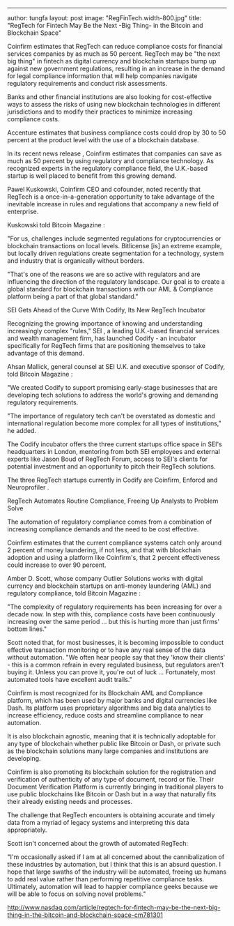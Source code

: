 ---
author: tungfa
layout: post
image: "RegFinTech.width-800.jpg"
title: "RegTech for Fintech May Be the Next -Big Thing- in the Bitcoin and Blockchain Space"

Coinfirm estimates that RegTech can reduce compliance costs for financial services companies by as much as 50 percent. 
RegTech may be "the next big thing" in fintech as digital currency and blockchain startups bump up against new government regulations, resulting in an increase in the demand for legal compliance information that will help companies navigate regulatory requirements and conduct risk assessments.

Banks and other financial institutions are also looking for cost-effective ways to assess the risks of using new blockchain technologies in different jurisdictions and to modify their practices to minimize increasing compliance costs.


Accenture estimates that business compliance costs could drop by 30 to 50 percent at the product level with the use of a blockchain database.

In its recent news release , Coinfirm estimates that companies can save as much as 50 percent by using regulatory and compliance technology. As recognized experts in the regulatory compliance field, the U.K.-based startup is well placed to benefit from this growing demand.

Pawel Kuskowski, Coinfirm CEO and cofounder, noted recently that RegTech is a once-in-a-generation opportunity to take advantage of the inevitable increase in rules and regulations that accompany a new field of enterprise.

Kuskowski told Bitcoin Magazine :

"For us, challenges include segmented regulations for cryptocurrencies or blockchain transactions on local levels. Bitlicense [is] an extreme example, but locally driven regulations create segmentation for a technology, system and industry that is organically without borders.

"That's one of the reasons we are so active with regulators and are influencing the direction of the regulatory landscape. Our goal is to create a global standard for blockchain transactions with our AML & Compliance platform being a part of that global standard."

SEI Gets Ahead of the Curve With Codify, Its New RegTech Incubator

Recognizing the growing importance of knowing and understanding increasingly complex "rules," SEI , a leading U.K.-based financial services and wealth management firm, has launched Codify - an incubator specifically for RegTech firms that are positioning themselves to take advantage of this demand.

Ahsan Mallick, general counsel at SEI U.K. and executive sponsor of Codify, told Bitcoin Magazine :

"We created Codify to support promising early-stage businesses that are developing tech solutions to address the world's growing and demanding regulatory requirements.

"The importance of regulatory tech can't be overstated as domestic and international regulation become more complex for all types of institutions," he added.

The Codify incubator offers the three current startups office space in SEI's headquarters in London, mentoring from both SEI employees and external experts like Jason Boud of RegTech Forum, access to SEI's clients for potential investment and an opportunity to pitch their RegTech solutions.

The three RegTech startups currently in Codify are Coinfirm, Enforcd and Neuroprofiler .

RegTech Automates Routine Compliance, Freeing Up Analysts to Problem Solve

The automation of regulatory compliance comes from a combination of increasing compliance demands and the need to be cost effective.

Coinfirm estimates that the current compliance systems catch only around 2 percent of money laundering, if not less, and that with blockchain adoption and using a platform like Coinfirm's, that 2 percent effectiveness could increase to over 90 percent.

Amber D. Scott, whose company Outlier Solutions works with digital currency and blockchain startups on anti-money laundering (AML) and regulatory compliance, told Bitcoin Magazine :

"The complexity of regulatory requirements has been increasing for over a decade now. In step with this, compliance costs have been continuously increasing over the same period ... but this is hurting more than just firms' bottom lines."

Scott noted that, for most businesses, it is becoming impossible to conduct effective transaction monitoring or to have any real sense of the data without automation. "We often hear people say that they 'know their clients' - this is a common refrain in every regulated business, but regulators aren't buying it. Unless you can prove it, you're out of luck ... Fortunately, most automated tools have excellent audit trails."

Coinfirm is most recognized for its Blockchain AML and Compliance platform, which has been used by major banks and digital currencies like Dash. Its platform uses proprietary algorithms and big data analytics to increase efficiency, reduce costs and streamline compliance to near automation.

It is also blockchain agnostic, meaning that it is technically adoptable for any type of blockchain whether public like Bitcoin or Dash, or private such as the blockchain solutions many large companies and institutions are developing.

Coinfirm is also promoting its blockchain solution for the registration and verification of authenticity of any type of document, record or file. Their Document Verification Platform is currently bringing in traditional players to use public blockchains like Bitcoin or Dash but in a way that naturally fits their already existing needs and processes.

The challenge that RegTech encounters is obtaining accurate and timely data from a myriad of legacy systems and interpreting this data appropriately.

Scott isn't concerned about the growth of automated RegTech:

"I'm occasionally asked if I am at all concerned about the cannibalization of these industries by automation, but I think that this is an absurd question. I hope that large swaths of the industry will be automated, freeing up humans to add real value rather than performing repetitive compliance tasks. Ultimately, automation will lead to happier compliance geeks because we will be able to focus on solving novel problems."

<http://www.nasdaq.com/article/regtech-for-fintech-may-be-the-next-big-thing-in-the-bitcoin-and-blockchain-space-cm781301>
